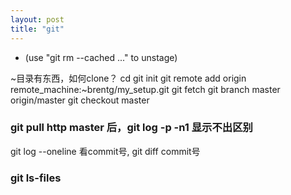 ```yaml
---
layout: post
title: "git" 
---
```


* (use "git rm --cached <file>..." to unstage)

~目录有东西，如何clone？
cd 
git init 
git remote add origin remote_machine:~brentg/my_setup.git 
git fetch 
git branch master origin/master 
git checkout master 


### git pull http master 后，git log -p -n1 显示不出区别

git log --oneline 看commit号, git diff commit号


### git ls-files


